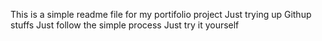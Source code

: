 This is a simple readme file for my portifolio project
Just trying up Githup stuffs
Just follow the simple process
Just try it yourself